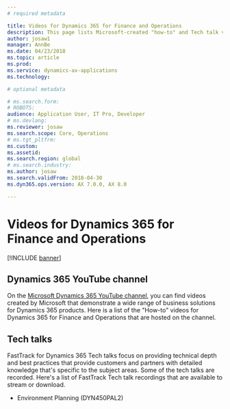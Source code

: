 ```yaml
---
# required metadata

title: Videos for Dynamics 365 for Finance and Operations
description: This page lists Microsoft-created "how-to" and Tech talk videos relating to Dynamics 365 for Finance and Operations that are available on YouTube and other sites.
author: josaw1
manager: AnnBe
ms.date: 04/23/2018
ms.topic: article
ms.prod: 
ms.service: dynamics-ax-applications
ms.technology: 

# optional metadata

# ms.search.form: 
# ROBOTS: 
audience: Application User, IT Pro, Developer
# ms.devlang: 
ms.reviewer: josaw
ms.search.scope: Core, Operations
# ms.tgt_pltfrm: 
ms.custom: 
ms.assetid: 
ms.search.region: global
# ms.search.industry: 
ms.author: josaw
ms.search.validFrom: 2018-04-30
ms.dyn365.ops.version: AX 7.0.0, AX 8.0

---
```


# Videos for Dynamics 365 for Finance and Operations

[!INCLUDE [banner](../includes/banner.md)]



## Dynamics 365 YouTube channel
On the [Microsoft Dynamics 365 YouTube channel](https://www.youtube.com/channel/UCJGCg4rB3QSs8y_1FquelBQ), you can find videos created by Microsoft that demonstrate a wide range of business solutions for Dynamics 365 products. Here is a list of the "How-to" videos for Dynamics 365 for Finance and Operations that are hosted on the channel.

## Tech talks
FastTrack for Dynamics 365 Tech talks focus on providing technical depth and best practices that provide customers and partners with detailed knowledge that's specific to the subject areas. Some of the tech talks are recorded. Here's a list of FastTrack Tech talk recordings that are available to stream or download.

- Environment Planning (DYN450PAL2)

